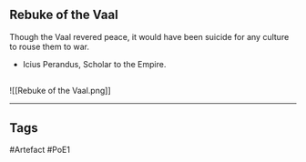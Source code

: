 ## Rebuke of the Vaal
Though the Vaal revered peace, it would have
been suicide for any culture to rouse them to war.
- Icius Perandus, Scholar to the Empire.
##
![[Rebuke of the Vaal.png]]

---
## Tags
#Artefact
#PoE1